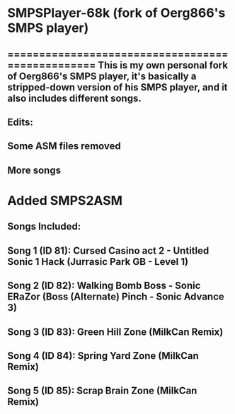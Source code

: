 # SMPSPlayer-68k (fork of Oerg866's SMPS player)
=================================================
This is my own personal fork of Oerg866's SMPS player, it's basically a stripped-down version of his SMPS player, and it also includes different songs.
-------------------------------------------------
Edits:
-------------------------------------------------
Some ASM files removed
-------------------------------------------------
More songs
-------------------------------------------------
Added SMPS2ASM
=================================================
Songs Included:
-------------------------------------------------
Song 1 (ID 81): Cursed Casino act 2 - Untitled Sonic 1 Hack (Jurrasic Park GB - Level 1)
-------------------------------------------------
Song 2 (ID 82): Walking Bomb Boss - Sonic ERaZor (Boss (Alternate) Pinch - Sonic Advance 3)
-------------------------------------------------
Song 3 (ID 83): Green Hill Zone (MilkCan Remix)
-------------------------------------------------
Song 4 (ID 84): Spring Yard Zone (MilkCan Remix)
-------------------------------------------------
Song 5 (ID 85): Scrap Brain Zone (MilkCan Remix)
-------------------------------------------------
